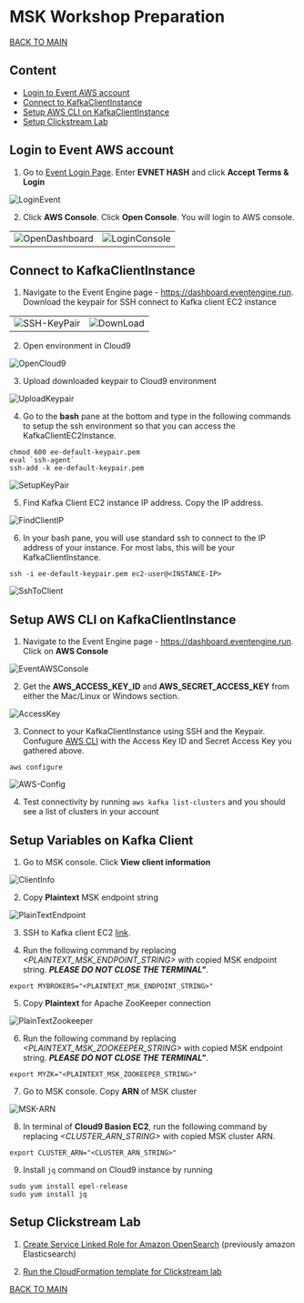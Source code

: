 # MSK Workshop Preparation

[BACK TO MAIN](/README.md)

## Content

* [Login to Event AWS account](#login-to-event-aws-account)
* [Connect to KafkaClientInstance](#connect-to-kafkaclientinstance)
* [Setup AWS CLI on KafkaClientInstance](#setup-aws-cli-on-kafkaclientinstance)
* [Setup Clickstream Lab](#setup-clickstream-lab)

## Login to Event AWS account

1. Go to <a href="https://dashboard.eventengine.run/login" target="_blank" rel="noopener">Event Login Page</a>. Enter **EVNET HASH** and click **Accept Terms & Login**

![LoginEvent](./pics/Screen%20Shot%202023-03-16%20at%2010.21.22%20AM.png)

2. Click **AWS Console**. Click **Open Console**. You will login to AWS console. 

| | |
| - | - |
|![OpenDashboard](./pics/Screen%20Shot%202023-03-16%20at%2010.48.30%20AM.png) | ![LoginConsole](./pics/Screen%20Shot%202023-03-16%20at%2010.49.31%20AM.png) |


## Connect to KafkaClientInstance

1. Navigate to the Event Engine page - https://dashboard.eventengine.run. Download the keypair for SSH connect to Kafka client EC2 instance

| | |
| - | - |
|![SSH-KeyPair](/pics/Screen%20Shot%202023-03-16%20at%209.23.05%20AM.png) | ![DownLoad](./pics/Screen%20Shot%202023-03-16%20at%2010.31.16%20AM.png)|


2. Open environment in Cloud9

![OpenCloud9](./pics/Screen%20Shot%202023-03-16%20at%209.28.30%20AM.png)

3. Upload downloaded keypair to Cloud9 environment

![UploadKeypair](./pics/Screen%20Shot%202023-03-16%20at%209.31.55%20AM.png)

4. Go to the **bash** pane at the bottom and type in the following commands to setup the ssh environment so that you can access the KafkaClientEC2Instance.

```
chmod 600 ee-default-keypair.pem
eval `ssh-agent`
ssh-add -k ee-default-keypair.pem
```

![SetupKeyPair](./pics/Screen%20Shot%202023-03-16%20at%209.35.24%20AM.png)

5. Find Kafka Client EC2 instance IP address. Copy the IP address.

![FindClientIP](./pics/Screen%20Shot%202023-03-16%20at%209.39.54%20AM.png)

6. In your bash pane, you will use standard ssh to connect to the IP address of your instance. For most labs, this will be your KafkaClientInstance. 

```
ssh -i ee-default-keypair.pem ec2-user@<INSTANCE-IP>
```

![SshToClient](./pics/Screen%20Shot%202023-03-16%20at%209.44.18%20AM.png)


## Setup AWS CLI on KafkaClientInstance

1. Navigate to the Event Engine page - https://dashboard.eventengine.run. Click on **AWS Console**

![EventAWSConsole](./pics/Screen%20Shot%202023-03-16%20at%209.51.35%20AM.png)

2. Get the **AWS_ACCESS_KEY_ID** and **AWS_SECRET_ACCESS_KEY** from either the Mac/Linux or Windows section.

![AccessKey](./pics/Screen%20Shot%202023-03-16%20at%209.53.47%20AM.png)

3. Connect to your KafkaClientInstance using SSH and the Keypair. Confugure [AWS CLI](https://docs.aws.amazon.com/cli/latest/userguide/cli-chap-configure.html#cli-quick-configuration) with the Access Key ID and Secret Access Key you gathered above. 

```
aws configure

```
![AWS-Config](./pics/Screen%20Shot%202023-03-16%20at%209.57.17%20AM.png)

4. Test connectivity by running `aws kafka list-clusters` and you should see a list of clusters in your account


## Setup Variables on Kafka Client

1. Go to MSK console. Click **View client information**

![ClientInfo](./pics/Screen%20Shot%202023-03-16%20at%2012.37.12%20PM.png)

2. Copy **Plaintext** MSK endpoint string

![PlainTextEndpoint](./pics/Screen%20Shot%202023-03-16%20at%2012.39.12%20PM.png)

3. SSH to Kafka client EC2 [link](#connect-to-kafkaclientinstance). 

4. Run the following command by replacing *<PLAINTEXT_MSK_ENDPOINT_STRING>* with copied MSK endpoint string. ***PLEASE DO NOT CLOSE THE TERMINAL"***. 

```
export MYBROKERS="<PLAINTEXT_MSK_ENDPOINT_STRING>"
```

5. Copy **Plaintext** for Apache ZooKeeper connection

![PlainTextZookeeper](./pics/Screen%20Shot%202023-03-16%20at%203.02.29%20PM.png)

6. Run the following command by replacing *<PLAINTEXT_MSK_ZOOKEEPER_STRING>* with copied MSK endpoint string. ***PLEASE DO NOT CLOSE THE TERMINAL"***. 

```
export MYZK="<PLAINTEXT_MSK_ZOOKEEPER_STRING>"
```

7. Go to MSK console. Copy **ARN** of MSK cluster

![MSK-ARN](./pics/Screen%20Shot%202023-03-16%20at%2012.50.27%20PM.png)

8. In terminal of **Cloud9 Basion EC2**, run the following command by replacing *<CLUSTER_ARN_STRING>* with copied MSK cluster ARN. 

```
export CLUSTER_ARN="<CLUSTER_ARN_STRING>"
```

9. Install `jq` command on Cloud9 instance by running 

```
sudo yum install epel-release
sudo yum install jq
```

## Setup Clickstream Lab 

1. [Create Service Linked Role for Amazon OpenSearch](https://catalog.us-east-1.prod.workshops.aws/workshops/c2b72b6f-666b-4596-b8bc-bafa5dcca741/en-US/mskkdaflinklab/setup#create-a-service-linked-role-for-amazon-elasticsearch) (previously amazon Elasticsearch) 

2. [Run the CloudFormation template for Clickstream lab](https://catalog.us-east-1.prod.workshops.aws/workshops/c2b72b6f-666b-4596-b8bc-bafa5dcca741/en-US/mskkdaflinklab/setup#run-the-cloudformation-template)


[BACK TO MAIN](/README.md)